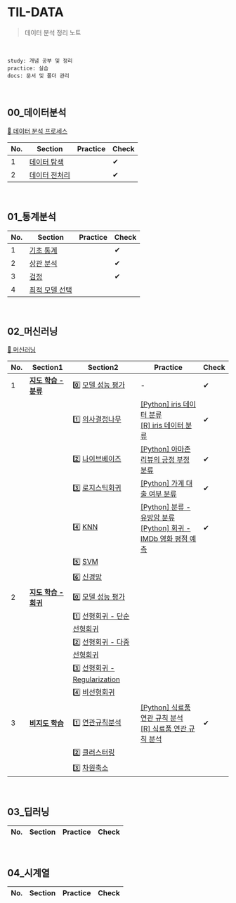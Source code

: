 # TIL-DATA

> 데이터 분석 정리 노트

<br>

```
study: 개념 공부 및 정리
practice: 실습
docs: 문서 및 폴더 관리
```

<br>

## 00_데이터분석

[📖 데이터 분석 프로세스](./00_데이터분석)

| No.  | Section                                       | Practice | Check |
| ---- | --------------------------------------------- | -------- | ----- |
| 1    | [데이터 탐색](./00_데이터분석/데이터탐색)     |          | ✔     |
| 2    | [데이터 전처리](./00_데이터분석/데이터전처리) |          | ✔     |

<br>

## 01_통계분석

| No.  | Section                                      | Practice | Check |
| ---- | -------------------------------------------- | -------- | ----- |
| 1    | [기초 통계](./01_통계분석/기초통계)          |          | ✔     |
| 2    | [상관 분석](./01_통계분석/상관분석)          |          | ✔     |
| 3    | [검정](./01_통계분석/검정)                   |          | ✔     |
| 4    | [최적 모델 선택](./01_통계분석/최적모델선택) |          |       |

<br>

## 02_머신러닝

[📖 머신러닝](./02_머신러닝)

| No.  | Section1                                            | Section2                                                     | Practice                                                     | Check |
| ---- | --------------------------------------------------- | ------------------------------------------------------------ | ------------------------------------------------------------ | ----- |
| 1    | [**지도 학습 - 분류**](./02_머신러닝/지도학습/분류) | 0️⃣ [모델 성능 평가](./02_머신러닝/지도학습/분류/모델성능평가) | -                                                            | ✔     |
|      |                                                     | 1️⃣ [의사결정나무](./02_머신러닝/지도학습/분류/분류알고리즘/의사결정나무) | [[Python] iris 데이터 분류](./02_머신러닝/지도학습/분류/분류알고리즘/의사결정나무/의사결정나무_Python.ipynb)<br>[[R] iris 데이터 분류](./02_머신러닝/지도학습/분류/분류알고리즘/의사결정나무/의사결정나무_R.ipynb) | ✔     |
|      |                                                     | 2️⃣ [나이브베이즈](./02_머신러닝/지도학습/분류/분류알고리즘/나이브베이즈) | [[Python] 아마존 리뷰의 긍정 부정 분류](./02_머신러닝/지도학습/분류/분류알고리즘/나이브베이즈/나이브베이즈_Python.ipynb) | ✔     |
|      |                                                     | 3️⃣ [로지스틱회귀](./02_머신러닝/지도학습/분류/분류알고리즘/로지스틱회귀) | [[Python] 가계 대출 여부 분류](./02_머신러닝/지도학습/분류/분류알고리즘/로지스틱회귀/로지스틱회귀_Python.ipynb) | ✔     |
|      |                                                     | 4️⃣ [KNN](./02_머신러닝/지도학습/분류/분류알고리즘/KNN)        | [[Python] 분류 - 유방암 분류](./02_머신러닝/지도학습/분류/분류알고리즘/KNN/KNN_classification_Python.ipynb)<br>[[Python] 회귀 - IMDb 영화 평점 예측](./02_머신러닝/지도학습/분류/분류알고리즘/KNN/KNN_regression_Python.ipynb) | ✔     |
|      |                                                     | 5️⃣ [SVM](./02_머신러닝/지도학습/분류/분류알고리즘/서포트벡터머신) |                                                              |       |
|      |                                                     | 6️⃣ [신경망](./02_머신러닝/지도학습/분류/분류알고리즘/신경망)  |                                                              |       |
| 2    | **[지도 학습 - 회귀](./02_머신러닝/지도학습/회귀)** | 0️⃣ [모델 성능 평가](./02_머신러닝/지도학습/회귀/모델성능평가) |                                                              |       |
|      |                                                     | 1️⃣ [선형회귀 - 단순선형회귀](./02_머신러닝/지도학습/회귀/회귀분석/선형회귀/단순선형회귀) |                                                              |       |
|      |                                                     | 2️⃣ [선형회귀 - 다중선형회귀](./02_머신러닝/지도학습/회귀/회귀분석/선형회귀/다중선형회귀) |                                                              |       |
|      |                                                     | 3️⃣ [선형회귀 - Regularization](./02_머신러닝/지도학습/회귀/회귀분석/선형회귀/Regularization) |                                                              |       |
|      |                                                     | 4️⃣ [비선형회귀](./02_머신러닝/지도학습/회귀/회귀분석/비선형회귀) |                                                              |       |
| 3    | **[비지도 학습](./02_머신러닝/비지도학습)**         | 1️⃣ [연관규칙분석](./02_머신러닝/비지도학습/연관규칙분석)      | [[Python] 식료품 연관 규칙 분석](./02_머신러닝/비지도학습/연관규칙분석/연관규칙분석_Python.ipynb)<br>[[R] 식료품 연관 규칙 분석](./02_머신러닝/비지도학습/연관규칙분석/연관규칙분석_R.ipynb) | ✔     |
|      |                                                     | 2️⃣ [클러스터링](./02_머신러닝/비지도학습/클러스터링)          |                                                              |       |
|      |                                                     | 3️⃣ [차원축소](./02_머신러닝/비지도학습/차원축소)              |                                                              |       |

<br>

## 03_딥러닝

| No.  | Section | Practice | Check |
| ---- | ------- | -------- | ----- |

<br>

## 04_시계열

| No.  | Section | Practice | Check |
| ---- | ------- | -------- | ----- |